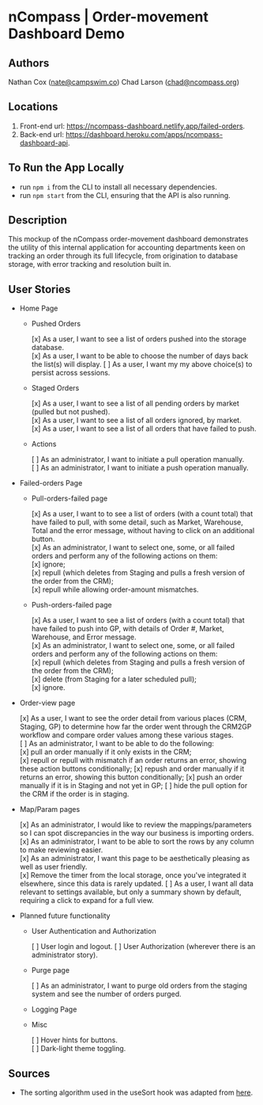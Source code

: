 # nCompass | Order-movement Dashboard Demo

## Authors

Nathan Cox (nate@campswim.co)
Chad Larson (chad@ncompass.org)

## Locations

1. Front-end url: <https://ncompass-dashboard.netlify.app/failed-orders>.
2. Back-end url: <https://dashboard.heroku.com/apps/ncompass-dashboard-api>.

## To Run the App Locally

- run `npm i` from the CLI to install all necessary dependencies.
- run `npm start` from the CLI, ensuring that the API is also running.

## Description

This mockup of the nCompass order-movement dashboard demonstrates the utility of this internal application for accounting departments keen on tracking an order through its full lifecycle, from origination to database storage, with error tracking and resolution built in.

## User Stories

- Home Page

  - Pushed Orders

    [x] As a user, I want to see a list of orders pushed into the storage database.  
    [x] As a user, I want to be able to choose the number of days back the list(s) will display.
    [ ] As a user, I want my my above choice(s) to persist across sessions.

  - Staged Orders

    [x] As a user, I want to see a list of all pending orders by market (pulled but not pushed).  
    [x] As a user, I want to see a list of all orders ignored, by market.  
    [x] As a user, I want to see a list of all orders that have failed to push.

  - Actions

    [ ] As an administrator, I want to initiate a pull operation manually.  
    [ ] As an administrator, I want to initiate a push operation manually.

- Failed-orders Page

  - Pull-orders-failed page

    [x] As a user, I want to to see a list of orders (with a count total) that have failed to pull, with some detail, such as Market, Warehouse, Total and the error message, without having to click on an additional button.  
    [x] As an administrator, I want to select one, some, or all failed orders and perform any of the following actions on them:  
     [x] ignore;  
     [x] repull (which deletes from Staging and pulls a fresh version of the order from the CRM);  
     [x] repull while allowing order-amount mismatches.

  - Push-orders-failed page

    [x] As a user, I want to see a list of orders (with a count total) that have failed to push into GP, with details of Order #, Market, Warehouse, and Error message.  
    [x] As an administrator, I want to select one, some, or all failed orders and perform any of the following actions on them:  
     [x] repull (which deletes from Staging and pulls a fresh version of the order from the CRM);  
     [x] delete (from Staging for a later scheduled pull);  
     [x] ignore.

- Order-view page

  [x] As a user, I want to see the order detail from various places (CRM, Staging, GP) to determine how far the order went through the CRM2GP workflow and compare order values among these various stages.  
  [ ] As an administrator, I want to be able to do the following:  
   [x] pull an order manually if it only exists in the CRM;  
   [x] repull or repull with mismatch if an order returns an error, showing these action buttons conditionally;
   [x] repush and order manually if it returns an error, showing this button conditionally;
   [x] push an order manually if it is in Staging and not yet in GP;
   [ ] hide the pull option for the CRM if the order is in staging.

- Map/Param pages

  [x] As an administrator, I would like to review the mappings/parameters so I can spot discrepancies in the way our business is importing orders.  
  [x] As an administrator, I want to be able to sort the rows by any column to make reviewing easier.  
  [x] As an administrator, I want this page to be aesthetically pleasing as well as user friendly.  
  [x] Remove the timer from the local storage, once you've integrated it elsewhere, since this data is rarely updated.
  [ ] As a user, I want all data relevant to settings available, but only a summary shown by default, requiring a click to expand for a full view.

- Planned future functionality

  - User Authentication and Authorization

    [ ] User login and logout.
    [ ] User Authorization (wherever there is an administrator story).
  
  - Purge page

    [ ] As an administrator, I want to purge old orders from the staging system and see the number of orders purged.

  - Logging Page

  - Misc

    [ ] Hover hints for buttons.  
    [ ] Dark-light theme toggling.

## Sources

- The sorting algorithm used in the useSort hook was adapted from [here](https://www.smashingmagazine.com/2020/03/sortable-tables-react/).
